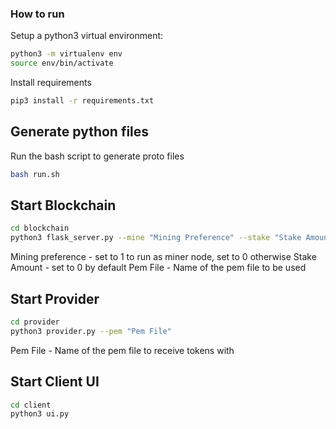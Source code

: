 ### How to run

Setup a python3 virtual environment:

```sh
python3 -m virtualenv env
source env/bin/activate
```

Install requirements

```sh
pip3 install -r requirements.txt
```

## Generate python files

Run the bash script to generate proto files

```sh
bash run.sh
```

## Start Blockchain

```sh
cd blockchain
python3 flask_server.py --mine "Mining Preference" --stake "Stake Amount" --pem "Pem File"
```

Mining preference - set to 1 to run as miner node, set to 0 otherwise
Stake Amount - set to 0 by default
Pem File - Name of the pem file to be used

## Start Provider

```sh
cd provider
python3 provider.py --pem "Pem File"
```

Pem File - Name of the pem file to receive tokens with

## Start Client UI

```sh
cd client
python3 ui.py
```



